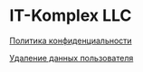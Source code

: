 # IT-Komplex LLC

[Политика конфиденциальности](privacy.md)

[Удаление данных пользователя](WIPE.md)
